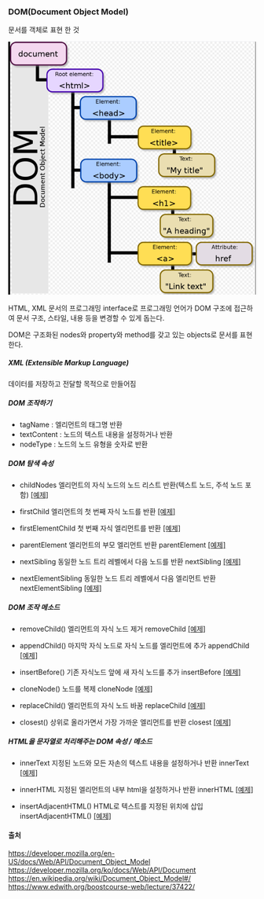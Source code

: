 ### DOM(Document Object Model)
문서를 객체로 표현 한 것


![](./img/dom.png)

HTML, XML 문서의 프로그래밍 interface로 프로그래밍 언어가 DOM 구조에 접근하여 문서 구조, 스타일, 내용 등을 변경할 수 있게 돕는다.

DOM은 구조화된 nodes와 property와 method를 갖고 있는 objects로 문서를 표현한다.

##### XML (Extensible Markup Language)
데이터를 저장하고 전달할 목적으로 만들어짐

##### DOM 조작하기

- tagName : 엘리먼트의 태그명 반환
- textContent : 노드의 텍스트 내용을 설정하거나 반환
- nodeType : 노드의 노드 유형을 숫자로 반환

##### DOM 탐색 속성

- childNodes
엘리먼트의 자식 노드의 노드 리스트 반환(텍스트 노드, 주석 노드 포함)
[[예제]](https://jsbin.com/qabuciz/edit?html,js,console,output)

- firstChild
엘리먼트의 첫 번째 자식 노드를 반환
[[예제]](https://jsbin.com/fuconuk/1/edit?html,js,console,output)

- firstElementChild
첫 번째 자식 엘리먼트를 반환
[[예제]](https://jsbin.com/retoses/2/edit?html,js,console,output)

- parentElement
엘리먼트의 부모 엘리먼트 반환 
parentElement
[[예제]](https://jsbin.com/jonumig/2/edit?html,js,console,output)

- nextSibling
동일한 노드 트리 레벨에서 다음 노드를 반환 
nextSibling
[[예제]](https://jsbin.com/jonumig/6/edit?html,js,console,output)

- nextElementSibling
동일한 노드 트리 레벨에서 다음 엘리먼트 반환
nextElementSibling
[[예제]](https://jsbin.com/podawep/2/edit?html,js,console,output)

##### DOM 조작 메소드

- removeChild()
엘리먼트의 자식 노드 제거 
removeChild 
[[예제]](https://jsbin.com/lexobe/13/edit?html,js,console,output)

- appendChild()
마지막 자식 노드로 자식 노드를 엘리먼트에 추가
appendChild 
[[예제]](https://jsbin.com/wunocen/5/edit?html,js,console,output)

- insertBefore()
기존 자식노드 앞에 새 자식 노드를 추가
insertBefore 
[[예제]](https://jsbin.com/xogutix/5/edit?html,js,output)

- cloneNode()
노드를 복제
cloneNode 
[[예제]](https://jsbin.com/vecezowito/edit?html,js,output)

- replaceChild()
엘리먼트의 자식 노드 바꿈
replaceChild 
[[예제]](https://jsbin.com/rumadi/8/edit?html,js,output)

- closest()
상위로 올라가면서 가장 가까운 엘리먼트를 반환
closest 
[[예제]](https://jsbin.com/rumadi/13/edit?html,js,console,output)
 

##### HTML을 문자열로 처리해주는 DOM 속성 / 메소드

- innerText
지정된 노드와 모든 자손의 텍스트 내용을 설정하거나 반환
innerText 
[[예제]](https://jsbin.com/cexureyubo/edit?html,js,output)

- innerHTML
지정된 엘리먼트의 내부 html을 설정하거나 반환
innerHTML 
[[예제]](https://jsbin.com/sutejo/3/edit?html,js,output)

- insertAdjacentHTML()
HTML로 텍스트를 지정된 위치에 삽입
insertAdjacentHTML() 
[[예제]](https://jsbin.com/puwoqov/4/edit?html,js,output)


#### 출처

https://developer.mozilla.org/en-US/docs/Web/API/Document_Object_Model
https://developer.mozilla.org/ko/docs/Web/API/Document
https://en.wikipedia.org/wiki/Document_Object_Model#/
https://www.edwith.org/boostcourse-web/lecture/37422/